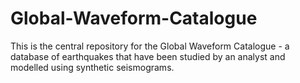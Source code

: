 # Global-Waveform-Catalogue

This is the central repository for the Global Waveform Catalogue - a database of earthquakes that have been studied by an analyst and modelled using synthetic seismograms.
